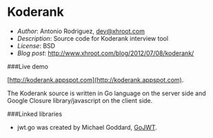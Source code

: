 Koderank
========

* *Author*: Antonio Rodriguez, dev@xhroot.com
* *Description*: Source code for Koderank interview tool
* *License*: BSD
* *Blog post*: http://www.xhroot.com/blog/2012/07/08/koderank/

###Live demo

[http://koderank.appspot.com](http://koderank.appspot.com).

The Koderank source is written in Go language on the server side and Google Closure library/javascript on the client side.

###Linked libraries

* jwt.go was created by Michael Goddard, [GoJWT](https://github.com/mzgoddard/gojwt/).
